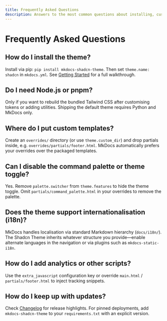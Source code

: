 ```yaml
---
title: Frequently Asked Questions
description: Answers to the most common questions about installing, customising, and maintaining the MkDocs Shadcn Theme.
---
```


# Frequently Asked Questions

## How do I install the theme?

Install via pip: `pip install mkdocs-shadcn-theme`. Then set `theme.name: shadcn` in `mkdocs.yml`. See [Getting Started](getting-started.md) for a full walkthrough.

## Do I need Node.js or pnpm?

Only if you want to rebuild the bundled Tailwind CSS after customising tokens or adding utilities. Shipping the default theme requires Python and MkDocs only.

## Where do I put custom templates?

Create an `overrides/` directory (or use `theme.custom_dir`) and drop partials inside, e.g. `overrides/partials/footer.html`. MkDocs automatically prefers your overrides over the packaged templates.

## Can I disable the command palette or theme toggle?

Yes. Remove `palette.switcher` from `theme.features` to hide the theme toggle. Omit `partials/command_palette.html` in your overrides to remove the palette.

## Does the theme support internationalisation (i18n)?

MkDocs handles localisation via standard Markdown hierarchy (`docs/i18n/`). The Shadcn Theme inherits whatever structure you provide—enable alternate languages in the navigation or via plugins such as `mkdocs-static-i18n`.

## How do I add analytics or other scripts?

Use the `extra_javascript` configuration key or override `main.html` / `partials/footer.html` to inject tracking snippets.

## How do I keep up with updates?

Check [Changelog](changelog.md) for release highlights. For pinned deployments, add `mkdocs-shadcn-theme` to your `requirements.txt` with an explicit version.
